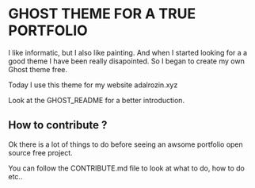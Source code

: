 # GHOST THEME FOR A TRUE PORTFOLIO

 I like informatic, but I also like painting. And when I started looking for a a good theme I have been really disapointed. So I began to create my own Ghost theme free.

Today I use this theme for my website adalrozin.xyz

Look at the GHOST_README for a better introduction.

## How to contribute ?

Ok there is a lot of things to do before seeing an awsome portfolio open source free project.

You can follow the CONTRIBUTE.md file to look at what to do, how to do etc..